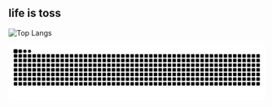 ## life is toss

<!--![Anurag's GitHub stats](https://github-readme-stats.vercel.app/api?username=0X0000005)-->

![Top Langs](https://github-readme-stats.vercel.app/api/top-langs/?username=0X0000005)

<!-- Snake Code Contribution Map 贪吃蛇代码贡献图 -->
<picture>
  <source media="(prefers-color-scheme: dark)" srcset="https://raw.githubusercontent.com/0X0000005/0X0000005/output/github-contribution-grid-snake-dark.svg">
  <source media="(prefers-color-scheme: light)" srcset="https://raw.githubusercontent.com/0X0000005/0X0000005/output/github-contribution-grid-snake.svg">
  <img alt="github contribution grid snake animation" src="https://raw.githubusercontent.com/0X0000005/0X0000005/output/github-contribution-grid-snake.svg">
</picture>
